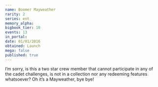 ```yaml
---
name: Boomer Mayweather
rarity: 2
series: ent
memory_alpha:
bigbook_tier: 10
events: 13
in_portal:
date: 01/01/2016
obtained: Launch
mega: false
published: true
---
```


I’m sorry, is this a two star crew member that cannot participate in any of the cadet challenges, is not in a collection nor any redeeming features whatsoever? Oh it’s a Mayweather, bye bye!
